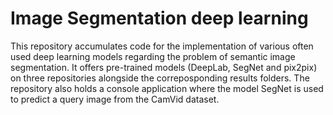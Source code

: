 # Image Segmentation deep learning

This repository accumulates code for the implementation of various often used deep learning models regarding the problem of semantic image segmentation. It offers pre-trained models (DeepLab, SegNet and pix2pix) on three repositories alongside the correposponding results folders. The repository also holds a console application where the model SegNet is used to predict a query image from the CamVid dataset. 
